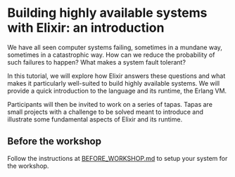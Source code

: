 # Building highly available systems with Elixir: an introduction

We have all seen computer systems failing, sometimes in a mundane way, sometimes
in a catastrophic way. How can we reduce the probability of such failures to
happen? What makes a system fault tolerant?

In this tutorial, we will explore how Elixir answers these questions and what
makes it particularly well-suited to build highly available systems. We will
provide a quick introduction to the language and its runtime, the Erlang VM.

Participants will then be invited to work on a series of tapas. Tapas are small
projects with a challenge to be solved meant to introduce and illustrate some
fundamental aspects of Elixir and its runtime.

## Before the workshop

Follow the instructions at [BEFORE_WORKSHOP.md](BEFORE_WORKSHOP.md) to setup
your system for the workshop.
